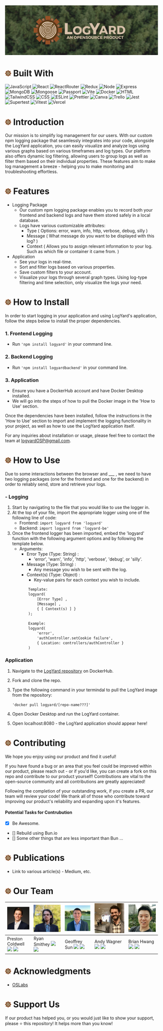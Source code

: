 ![README Banner](./public/READMEBanner.png)

# <img width='20px' src='./public/Icon.png'> Built With
![JavaScript](https://img.shields.io/badge/-javascript-F7DF1E?style=for-the-badge&logo=javascript&logoColor=black)
![React](https://img.shields.io/badge/-react-white?style=for-the-badge&logo=react&logoColor=blue)
![ReactRouter](https://img.shields.io/badge/-ReactRouter-white?style=for-the-badge&logo=ReactRouter&logoColor=blue)
![Redux](https://img.shields.io/badge/Redux-593D88?style=for-the-badge&logo=redux&logoColor=white)
![Node](https://img.shields.io/badge/-node-339933?style=for-the-badge&logo=node.js&logoColor=white)
![Express](https://img.shields.io/badge/-Express-000000?style=for-the-badge&logo=express&logoColor=white)
![MongoDB](https://img.shields.io/badge/-MongoDB-000000?style=for-the-badge&logo=MongoDB&logoColor=green)
![Mongoose](https://img.shields.io/badge/-Mongoose-white?style=for-the-badge&logo=Mongoose&logoColor=brown)
![Passport](https://img.shields.io/badge/-Passport-black?style=for-the-badge&logo=Passport&logoColor=green)
![Vite](https://img.shields.io/badge/Vite-B73BFE?style=for-the-badge&logo=vite&logoColor=FFD62E)
![Docker](https://img.shields.io/badge/Docker-2CA5E0?style=for-the-badge&logo=docker&logoColor=white)
![HTML](https://img.shields.io/badge/HTML5-E34F26?style=for-the-badge&logo=html5&logoColor=white)
![TailwindCSS](https://img.shields.io/badge/Tailwind_CSS-38B2AC?style=for-the-badge&logo=tailwind-css&logoColor=white)
![CSS](https://img.shields.io/badge/CSS3-1572B6?style=for-the-badge&logo=css3&logoColor=white)
![ESLint](https://img.shields.io/badge/eslint-3A33D1?style=for-the-badge&logo=eslint&logoColor=white)
![Prettier](https://img.shields.io/badge/prettier-1A2C34?style=for-the-badge&logo=prettier&logoColor=F7BA3E)
![Canva](https://img.shields.io/badge/Canva-%2300C4CC.svg?&style=for-the-badge&logo=Canva&logoColor=white)
![Trello](https://img.shields.io/badge/Trello-0052CC?style=for-the-badge&logo=trello&logoColor=white)
![Jest](https://img.shields.io/badge/-jest-white?style=for-the-badge&logo=jest&logoColor=red)
![Supertest](https://img.shields.io/badge/-Supertest-C21325?style=for-the-badge&logo=Supertest&logoColor=white)
![Vitest](https://img.shields.io/badge/-Vitest-white?style=for-the-badge&logo=Vitest&logoColor=yellow)
![Vercel](https://img.shields.io/badge/Vercel-000000?style=for-the-badge&logo=vercel&logoColor=white)
<br>

# <img width='20px' src='./public/Icon.png'> Introduction
Our mission is to simplify log management for our users. With our custom npm logging package that seamlessly integrates into your code, alongside the LogYard application, you can easily visualize and analyze logs using various graphs based on various timeframes and log types. Our platform also offers dynamic log filtering, allowing users to group logs as well as filter them based on their individual properties. These features aim to make log management a breeze - helping you to make monitoring and troubleshooting effortless. 

# <img width='20px' src='./public/Icon.png'> Features
- Logging Package
    - Our custom npm logging package enables you to record both your frontend and backend logs and have them stored safely in a local database.
    - Logs have various customizable attributes:
        - Type ( Options: error, warn, info, http, verbose, debug, silly )
        - Message ( What message do you want to be displayed with this log? )
        - Context ( Allows you to assign relevant information to your log. Such as which file or container it came from. )
- Application
    - See your logs in real-time.
    - Sort and filter logs based on various properties.
    - Save custom filters to your account.
    - Visualize your logs through several graph types. Using log-type filtering and time selection, only visualize the logs your need.

# <img width='20px' src='./public/Icon.png'> How to Install

In order to start logging in your application and using LogYard's application, follow the steps below to install the proper dependencies.

### 1. Frontend Logging
- Run `'npm install logyard'` in your command line.

### 2. Backend Logging
- Run `'npm install logyardbackend'` in your command line.

### 3. Application
- Ensure you have a DockerHub account and have Docker Desktop installed. 
- We will go into the steps of how to pull the Docker image in the 'How to Use' section.

Once the dependencies have been installed, follow the instructions in the 'How to Use' section to import and implement the logging functionality in your project, as well as how to use the LogYard application itself. 

For any inquiries about installation or usage, please feel free to contact the team at logyardOSP@gmail.com.

# <img width='20px' src='./public/Icon.png'> How to Use

Due to some interactions between the browser and ___ , we need to have two logging packages (one for the frontend and one for the backend) in order to reliably send, store and retrieve your logs.

### - Logging
1. Start by navigating to the file that you would like to use the logger in. 
2. At the top of your file, import the appropriate logger using one of the following line of code: 
    - Frontend: `import logyard from 'logyard'`
    - Backend: `import logyard from 'logyard-be'`
3. Once the frontend logger has been imported, embed the 'logyard' function with the following argument options and by following the template below.
    - Arguments:
        - Error Type (Type: String) : 
            - 'error', 'warn', 'info', 'http', 'verbose', 'debug', or 'silly'.
        - Message (Type: String) : 
            - Any message you wish to be sent with the log.
        - Context(s) (Type: Object) :
            - Key-value pairs for each context you wish to include.
        ```env
            Template:
            logyard(
                [Error Type] , 
                [Message] , 
                { [ Context(s) ] } 
            );
            
            Example:
            logyard(
                'error', 
                'authController.setCookie failure', 
                { Location: controllers/authController }
            )
        ```

### Application
1. Navigate to the [LogYard repository](https://google.com) on DockerHub.
2. Fork and clone the repo.
3. Type the following command in your termindal to pull the LogYard image from the repository: 

    `'docker pull logyard/[repo-name???]'`

4. Open Docker Desktop and run the LogYard container.
5. Open localhost:8080 - the LogYard application should appear here!

# <img width='20px' src='./public/Icon.png'> Contributing
We hope you enjoy using our product and find it useful! 

If you have found a bug or an area that you feel could be improved within our product, please reach out - or if you'd like, you can create a fork on this repo and contribute to our product yourself! Contributions are vital to the open-source community and all contributions are greatly appreciated!

Following the completion of your outstanding work, if you create a PR, our team will review your code! We thank all of those who contribute toward improving our product's reliability and expanding upon it's features.

#### Potential Tasks for Contrubution
- [x] Be Awesome.
- [] Rebuild using Bun.io
- [] Some other things that are less important than Bun ...

# <img width='20px' src='./public/Icon.png'> Publications
- Link to various article(s) - Medium, etc.

# <img width='20px' src='./public/Icon.png'> Our Team
| ![Person1's Headshot](./public/PrestonHeadshot.jpeg) | ![Person2's Headshot](./public/RyanHeadshot.jpg) | ![Person3's Headshot](./public/GeoffHeadshot.png) | ![Person4's Headshot](./public/AndyHeadshot.jpeg) | ![Person5's Headshot](./public/BrianHeadshot.jpeg) |
| ------------- | ------------- |------------- | ------------- | ------------- |
| Preston Coldwell [<img src="githubIcon" width="30px" >](https://github.com/PrestonColdwell) [<img src="linkedInLogo" width="30px" >](https://www.linkedin.com/in/prestoncoldwell/) | Ryan Smithey [<img src="githubIcon" width="30px" >](https://github.com/RyanSmithey) [<img src="linkedInLogo" width="30px" >](https://www.linkedin.com/in/ryan-smithey/) | Geoffrey Sun [<img src="githubIcon" width="30px" >](https://github.com/geoffsun2) [<img src="linkedInLogo" width="30px" >](https://www.linkedin.com/in/geoffrey-sun/) | Andy Wagner [<img src="githubIcon" width="30px" >](https://github.com/a-c-wagner) [<img src="linkedInLogo" width="30px" >](https://www.linkedin.com/in/andrewclarkwagner/) | Brian Hwang [<img src="githubIcon" width="30px" >](https://github.com/bri-engineer) [<img src="linkedInLogo" width="30px" >](https://www.linkedin.com/in/brianhwang2/) |

# <img width='20px' src='./public/Icon.png'> Acknowledgments
- [OSLabs](https://github.com/open-source-labs)


# <img width='20px' src='./public/Icon.png'> Support Us
If our product has helped you, or you would just like to show your support, please ⭐️ this repository! It helps more than you know!
